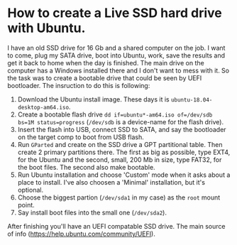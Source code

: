 # How to create a Live SSD hard drive with Ubuntu.

I have an old SSD drive for 16 Gb and a shared computer on the job. I want to come,
 plug my SATA drive, boot into Ubuntu, work, save the results and get it
back to home when the day is finished. The main drive on the computer has a Windows
 installed there and I don't want to mess with it. So the task was to create a bootable
drive that could be seen by UEFI bootloader. The insruction to do this is following:

1. Download the Ubuntu install image. These days it is `ubuntu-18.04-desktop-am64.iso`.
2. Create a bootable flash drive
`dd if=ubuntu*-am64.iso of=/dev/sdb bs=1M status=progress` (`/dev/sdb` is a device-name
 for the flash drive).
3. Insert the flash into USB, connect SSD to SATA, and say the bootloader on the target
 comp to boot from USB flash.
4. Run `GParted` and create on the SSD drive a GPT partitional table. Then create 2 primary
 partitions there. The first as big as possible, type EXT4, for the Ubuntu and the second,
 small, 200 Mb in size, type FAT32, for the boot files. The second also make bootable.
5. Run Ubuntu installation and choose 'Custom' mode when it asks about a place to install.
I've also choosen a 'Minimal' installation, but it's optional.
6. Choose the biggest partion (`/dev/sda1` in my case) as the `root` mount point.
7. Say install boot files into the small one (`/dev/sda2`).

After finishing you'll have an UEFI compatable SSD drive.
The main source of info (https://help.ubuntu.com/community/UEFI).
